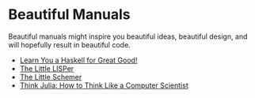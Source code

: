 # Beautiful Manuals

Beautiful manuals might inspire you beautiful ideas, beautiful design, and will
hopefully result in beautiful code.

- [Learn You a Haskell for Great Good!](https://learnyouahaskell.github.io/)
- [The Little LISPer](https://archive.org/details/tlLISP/)
- [The Little Schemer](https://mitpress.mit.edu/9780262560993/the-little-schemer/)
- [Think Julia: How to Think Like a Computer Scientist](https://benlauwens.github.io/ThinkJulia.jl/latest/book.html)

